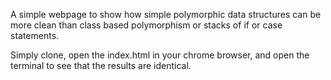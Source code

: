 A simple webpage to show how simple polymorphic data structures can be more clean than class based polymorphism or stacks of if or case statements.

Simply clone, open the index.html in your chrome browser, and open the terminal to see that the results are identical. 